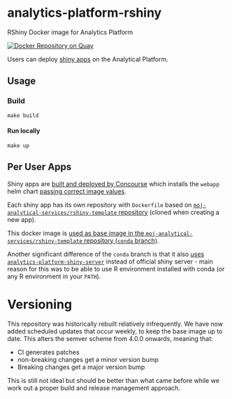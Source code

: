 # analytics-platform-rshiny

RShiny Docker image for Analytics Platform

[![Docker Repository on Quay](https://quay.io/repository/mojanalytics/rshiny/status "Docker Repository on Quay")](https://quay.io/repository/mojanalytics/rshiny)

Users can deploy [shiny apps](https://shiny.rstudio.com/) on the Analytical Platform.

## Usage

### Build

```shell
make build
```

#### Run locally

```shell
make up
```

## Per User Apps

Shiny apps are [built and deployed by Concourse](https://github.com/ministryofjustice/analytics-platform-concourse-github-org-resource/blob/c67dcf4ed75ccc34ea339283282b2278f4ed4a85/resource/webapp_pipeline.yaml) which installs the `webapp` helm chart [passing correct image values](https://github.com/ministryofjustice/analytics-platform-helm-charts/blob/master/charts/webapp/values.yaml#L4).

Each shiny app has its own repository with `Dockerfile` based on [`moj-analytical-services/rshiny-template` repository](https://github.com/moj-analytical-services/rshiny-template) (cloned when creating a new app).

This docker image is [used as base image in the `moj-analytical-services/rshiny-template` repository (`conda` branch)](https://github.com/moj-analytical-services/rshiny-template/blob/conda/Dockerfile#L1).

Another significant difference of the `conda` branch is that it also [uses `analytics-platform-shiny-server`](https://github.com/moj-analytical-services/rshiny-template/blob/conda/Dockerfile#L17) instead of official shiny server - main reason for this was to be able to use R environment installed with conda (or any R environment in your `PATH`).

# Versioning

This repository was historically rebuilt relatively infrequently. We have now added scheduled 
updates that occur weekly, to keep the base image up to date. This alters the semver scheme from 
4.0.0 onwards, meaning that:

* CI generates patches
* non-breaking changes get a minor version bump
* Breaking changes get a major version bump

This is still not ideal but should be better than what came before while we work out a proper 
build and release management approach.
